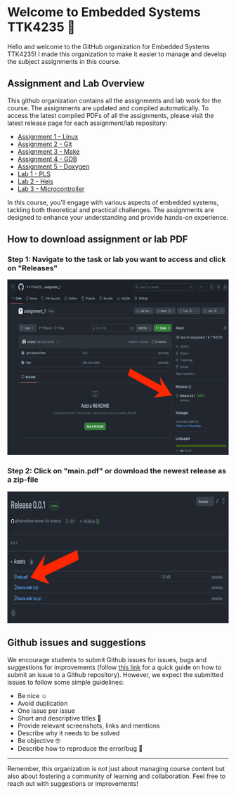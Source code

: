 # Welcome to Embedded Systems TTK4235 👋

Hello and welcome to the GitHub organization for Embedded Systems TTK4235!
I made this organization to make it easier to manage and develop the subject assignments in this course.

## Assignment and Lab Overview

This github organization contains all the assignments and lab work for the course. The assignments are updated and compiled automatically. To access the latest compiled PDFs of all the assignments, please visit the latest release page for each assignment/lab repository:

 - [Assignment 1 - Linux](https://github.com/ITK-TTK4235/assignment_1/releases/latest)
 - [Assignment 2 - Git](https://github.com/ITK-TTK4235/assignment_2/releases/latest)
 - [Assignment 3 - Make](https://github.com/ITK-TTK4235/assignment_3/releases/latest)
 - [Assignment 4 - GDB](https://github.com/ITK-TTK4235/assignment_4/releases/latest)
 - [Assignment 5 - Doxygen](https://github.com/ITK-TTK4235/assignment_5/releases/latest)
 - [Lab 1 - PLS](https://github.com/ITK-TTK4235/lab_1/releases/latest)
 - [Lab 2 - Heis](https://github.com/ITK-TTK4235/lab_2/releases/latest)
 - [Lab 3 - Microcontroller](https://github.com/ITK-TTK4235/lab_3/releases/latest)

In this course, you'll engage with various aspects of embedded systems, tackling both theoretical and practical challenges. The assignments are designed to enhance your understanding and provide hands-on experience.

## How to download assignment or lab PDF

### Step 1: Navigate to the task or lab you want to access and click on "Releases"
<img src="https://github.com/ITK-TTK4235/.github/blob/main/step1.png" alt="Step 2" height="400" width=auto>

### Step 2: Click on "main.pdf" or download the newest release as a zip-file
<img src="https://github.com/ITK-TTK4235/.github/blob/main/step2.png" alt="Step 2" height="300" width=auto>


## Github issues and suggestions

We encourage students to submit Github issues for issues, bugs and suggestions for improvements (follow [this link](https://docs.github.com/en/issues/tracking-your-work-with-issues/quickstart) for a quick guide on how to submit an issue to a Github repository). However, we expect the submitted issues to follow some simple guidelines:

- Be nice ☺️
- Avoid duplication
- One issue per issue
- Short and descriptive titles 🤏
- Provide relevant screenshots, links and mentions
- Describe why it needs to be solved 
- Be objective 🤓
- Describe how to reproduce the error/bug 🐛


--- 

Remember, this organization is not just about managing course content but also about fostering a community of learning and collaboration. Feel free to reach out with suggestions or improvements!
